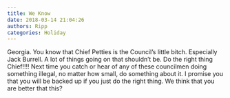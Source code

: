 ```yaml
---
title: We Know
date: 2018-03-14 21:04:26
authors: Ripp
categories: Holiday
---
```


 Georgia. You know that Chief Petties is the Council’s little bitch. Especially Jack Burrell. A lot of things going on that shouldn’t be. Do the right thing Chief!!!!  Next time you catch or hear of any of these councilmen doing something illegal, no matter how small, do something about it. I promise you that you will be backed up if you just do the right thing. We think that you are better that this?
